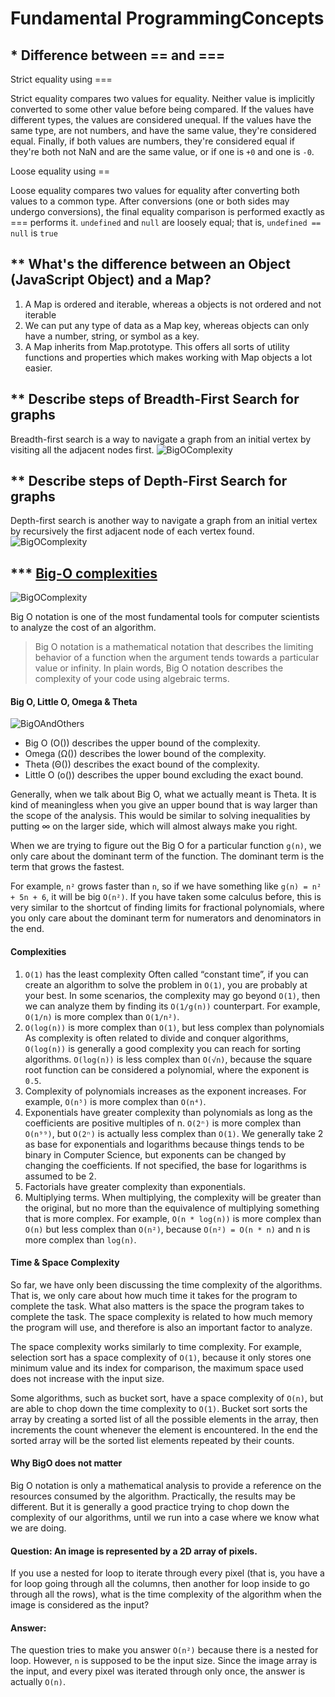 # Fundamental ProgrammingConcepts

## \* Difference between == and ===

Strict equality using ===

Strict equality compares two values for equality.
Neither value is implicitly converted to some other value before being compared.
If the values have different types, the values are considered unequal.
If the values have the same type, are not numbers, and have the same value, they're considered equal.
Finally, if both values are numbers,
they're considered equal if they're both not NaN and are the same value, or if one is `+0` and one is `-0`.

Loose equality using ==

Loose equality compares two values for equality after converting both values to a common type.
After conversions (one or both sides may undergo conversions),
the final equality comparison is performed exactly as === performs it.
`undefined` and `null` are loosely equal; that is, `undefined == null` is `true`

## \*\* What's the difference between an Object (JavaScript Object) and a Map?

1. A Map is ordered and iterable,
   whereas a objects is not ordered and not iterable
2. We can put any type of data as a Map key,
   whereas objects can only have a number, string, or symbol as a key.
3. A Map inherits from Map.prototype.
   This offers all sorts of utility functions and properties
   which makes working with Map objects a lot easier.

## \*\* Describe steps of Breadth-First Search for graphs

Breadth-first search is a way to navigate a graph from
an initial vertex by visiting all the adjacent nodes first.
![BigOComplexity](images/Breadth-First-Search-Algorithm.gif)

## \*\* Describe steps of Depth-First Search for graphs

Depth-first search is another way to navigate a graph from an initial vertex
by recursively the first adjacent node of each vertex found.
![BigOComplexity](images/Depth-First-Search.gif)

## \*\*\* [Big-O complexities](https://www.freecodecamp.org/news/big-o-notation-why-it-matters-and-why-it-doesnt-1674cfa8a23c/)

![BigOComplexity](images/big-o-complexity.jpeg)

Big O notation is one of the most fundamental tools for computer scientists to analyze the cost of an algorithm.

> Big O notation is a mathematical notation that describes the limiting behavior
> of a function when the argument tends towards a particular value or infinity.
> In plain words, Big O notation describes the complexity of your code using algebraic terms.

#### Big O, Little O, Omega & Theta

![BigOAndOthers](images/big-o-little-o-omega-theta.png)

- Big O (O()) describes the upper bound of the complexity.
- Omega (Ω()) describes the lower bound of the complexity.
- Theta (Θ()) describes the exact bound of the complexity.
- Little O (o()) describes the upper bound excluding the exact bound.

Generally, when we talk about Big O, what we actually meant is Theta.
It is kind of meaningless when you give an upper bound that is way larger than the scope of the analysis.
This would be similar to solving inequalities by putting ∞ on the larger side,
which will almost always make you right.

When we are trying to figure out the Big O for a particular function `g(n)`,
we only care about the dominant term of the function. The dominant term is the term that grows the fastest.

For example, `n²` grows faster than `n`,
so if we have something like `g(n) = n² + 5n + 6`, it will be big `O(n²)`.
If you have taken some calculus before,
this is very similar to the shortcut of finding limits for fractional polynomials,
where you only care about the dominant term for numerators and denominators in the end.

#### Complexities

1. `O(1)` has the least complexity
   Often called “constant time”, if you can create an algorithm to solve the problem in `O(1)`,
   you are probably at your best. In some scenarios, the complexity may go beyond `O(1)`,
   then we can analyze them by finding its `O(1/g(n))` counterpart.
   For example, `O(1/n)` is more complex than `O(1/n²)`.
2. `O(log(n))` is more complex than `O(1)`, but less complex than polynomials
   As complexity is often related to divide and conquer algorithms,
   `O(log(n))` is generally a good complexity you can reach for sorting algorithms.
   `O(log(n))` is less complex than `O(√n)`,
   because the square root function can be considered a polynomial, where the exponent is `0.5`.
3. Complexity of polynomials increases as the exponent increases.
   For example, `O(n⁵)` is more complex than `O(n⁴)`.
4. Exponentials have greater complexity than polynomials as long as the coefficients are positive multiples of n.
   `O(2ⁿ)` is more complex than `O(n⁹⁹)`, but `O(2ⁿ)` is actually less complex than `O(1)`.
   We generally take 2 as base for exponentials and logarithms because things tends to be binary in Computer Science,
   but exponents can be changed by changing the coefficients.
   If not specified, the base for logarithms is assumed to be 2.
5. Factorials have greater complexity than exponentials.
6. Multiplying terms. When multiplying, the complexity will be greater than the original,
   but no more than the equivalence of multiplying something that is more complex.
   For example, `O(n * log(n))` is more complex than `O(n)` but less complex than `O(n²)`,
   because `O(n²) = O(n * n)` and n is more complex than `log(n)`.

#### Time & Space Complexity

So far, we have only been discussing the time complexity of the algorithms.
That is, we only care about how much time it takes for the program to complete the task.
What also matters is the space the program takes to complete the task.
The space complexity is related to how much memory the program will use,
and therefore is also an important factor to analyze.

The space complexity works similarly to time complexity.
For example, selection sort has a space complexity of `O(1)`,
because it only stores one minimum value and its index for comparison,
the maximum space used does not increase with the input size.

Some algorithms, such as bucket sort, have a space complexity of `O(n)`,
but are able to chop down the time complexity to `O(1)`.
Bucket sort sorts the array by creating a sorted list of all the possible elements in the array,
then increments the count whenever the element is encountered.
In the end the sorted array will be the sorted list elements repeated by their counts.

#### Why BigO does not matter

Big O notation is only a mathematical analysis to provide a reference on the resources consumed by the algorithm.
Practically, the results may be different.
But it is generally a good practice trying to chop down the complexity of our algorithms,
until we run into a case where we know what we are doing.

#### Question: An image is represented by a 2D array of pixels.

If you use a nested for loop to iterate through every pixel
(that is, you have a for loop going through all the columns, then another for loop inside
to go through all the rows),
what is the time complexity of the algorithm when the image is considered as the input?

#### Answer:

The question tries to make you answer `O(n²)` because there is a nested for loop.
However, `n` is supposed to be the input size. Since the image array is the input,
and every pixel was iterated through only once, the answer is actually `O(n)`.
